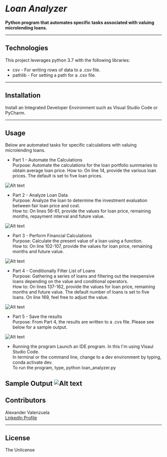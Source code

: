 # *Loan Analyzer* 
**Python program that automates specific tasks associated with valuing microlending loans.**

---
## Technologies
This project leverages python 3.7 with the following libraries:
* csv - For writing rows of data to a .csv file.
* pathlib - For setting a path for a .csv file.
---
## Installation 
Install an Integrated Developer Environment such as Visual Studio Code or PyCharm.  

---
## Usage
Below are automated tasks for specific calculations with valuing microlending loans.  

* Part 1 - Automate the Calculations<br>
Purpose: Automate the calculations for the loan portfolio summaries to obtain average loan price.
How to: On line 14, provide the various loan prices.  The default is set to five loan prices.<br>

![Alt text](screen%20shots/Screenshot%202023-03-18%20at%202.04.04%20PM.png)

* Part 2 - Analyze Loan Data<br>
Purpose: Analyze the loan to determine the investment evaluation between fair loan price and cost.<br>
How to: On lines 56-61, provide the values for loan price, remaining months, repayment interval and future value.<br>

![Alt text](screen%20shots/Screenshot%202023-03-18%20at%201.57.40%20PM.png)

* Part 3 - Perform Financial Calculations<br>
Purpose: Calculate the present value of a loan using a function.<br>
How to: On line 102-107, provide the values for loan price, remaining months and future value.<br>

![Alt text](screen%20shots/Screenshot%202023-03-18%20at%202.01.27%20PM.png)

* Part 4 - Conditionally Filter List of Loans<br>
Purpose: Gathering a series of loans and filtering out the inexpensive loans depending on the value and conditional operators.<br>
How to: On lines 137-162, provide the values for loan price, remaining months and future value.  The default number of loans is set to five loans.  On line 169, feel free to adjust the value.<br>

![Alt text](screen%20shots/Screenshot%202023-03-18%20at%203.01.50%20PM.png)

* Part 5 - Save the results<br>
Purpose: From Part 4, the results are written to a .cvs file. Please see below for a sample output.<br>

![Alt text](screen%20shots/Screenshot%202023-03-18%20at%203.03.05%20PM.png)

* Running the program
Launch an IDE program. In this I'm using Visaul Studio Code.<br>
In terminal or the command line, change to a dev environment by typing, conda activate dev.<br>
To run the program, type, python loan_analyzer.py

Sample Output
![Alt text](screen%20shots/Screenshot%202023-03-18%20at%206.27.34%20PM.png)
---
## Contributors
Alexander Valenzuela<br>
[LinkedIn Profile](<https://www.linkedin.com/in/alex-valenzuela-97826842/>)

---
## License
The Unlicense

